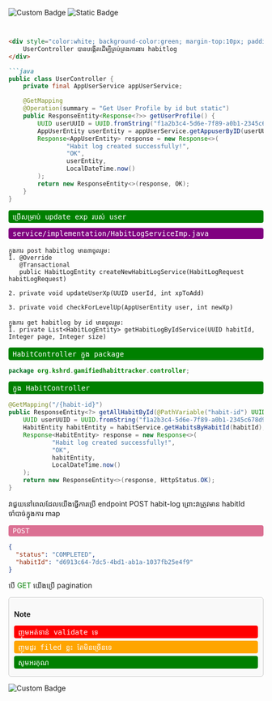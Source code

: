 

![Custom Badge](https://img.shields.io/badge/Status-Active-brightgreen)
![Static Badge](https://img.shields.io/badge/Controller-habitlog-blue)

```markdown


<div style="color:white; background-color:green; margin-top:10px; padding:3px 8px; border-radius:4px; font-family:monospace">
    UserController បានបង្កើតដើម្បីគ្រប់គ្រងការងារ habitlog
</div>

```java
public class UserController {
    private final AppUserService appUserService;

    @GetMapping
    @Operation(summary = "Get User Profile by id but static")
    public ResponseEntity<Response<?>> getUserProfile() {
        UUID userUUID = UUID.fromString("f1a2b3c4-5d6e-7f89-a0b1-2345c678d901");
        AppUserEntity userEntity = appUserService.getAppuserByID(userUUID);
        Response<AppUserEntity> response = new Response<>(
                "Habit log created successfully!",
                "OK",
                userEntity,
                LocalDateTime.now()
        );
        return new ResponseEntity<>(response, OK);
    }
}
```

<div style="color:white; background-color:green; padding:3px 8px; border-radius:4px; font-family:monospace">
    ប្រើសម្រាប់ update exp របស់ user
</div>

<div style="color:white; background-color:purple; margin:10px 0; padding:3px 8px; border-radius:4px; font-family:monospace">
    service/implementation/HabitLogServiceImp.java
</div>

```
ក្នុងការ post habitlog មាន៣ចូលរួម:
1. @Override
   @Transactional
   public HabitLogEntity createNewHabitLogService(HabitLogRequest habitLogRequest)
   
2. private void updateUserXp(UUID userId, int xpToAdd)
   
3. private void checkForLevelUp(AppUserEntity user, int newXp)
     
ក្នុងការ get habitlog by id មានចូលរួម:
1. private List<HabitLogEntity> getHabitLogByIdService(UUID habitId, Integer page, Integer size)
```

<div style="color:white; background-color:green; padding:3px 8px; border-radius:4px; font-family:monospace">
    HabitController ក្នុង package
</div>

```java
package org.kshrd.gamifiedhabittracker.controller;
```

<div style="color:white; background-color:green; padding:3px 8px; border-radius:4px; font-family:monospace">
    ក្នុង HabitController
</div>

```java
@GetMapping("/{habit-id}")
public ResponseEntity<?> getAllHabitById(@PathVariable("habit-id") UUID habitId) {
    UUID userUUID = UUID.fromString("f1a2b3c4-5d6e-7f89-a0b1-2345c678d901");
    HabitEntity habitEntity = habitService.getHabitsByHabitId(habitId);
    Response<HabitEntity> response = new Response<>(
            "Habit log created successfully!",
            "OK",
            habitEntity,
            LocalDateTime.now()
    );
    return new ResponseEntity<>(response, HttpStatus.OK);
}
```

វាជួយនៅពេលដែលយើងធ្វើការប្រើ endpoint POST habit-log ព្រោះវាត្រូវមាន habitId ចាំបាច់ក្នុងការ map

<div style="color:white; background-color:palevioletred; padding:3px 8px; border-radius:4px; font-family:monospace">
    POST
</div>

```json
{
  "status": "COMPLETED",
  "habitId": "d6913c64-7dc5-4bd1-ab1a-1037fb25e4f9"
}
```

បើ <span style="color:green">GET</span> យើងប្រើ pagination

<div style="border:1px solid #ccc; padding:10px; border-radius:5px; background-color:#f9f9f9">
  <p style="font-weight:bold">Note</p>

  <div style="color:white; background-color:red; padding:3px 8px; border-radius:4px; font-family:monospace; margin:5px 0">
    ញុមអត់ទាន់ validate ទេ
  </div>

  <div style="color:white; background-color:orange; padding:3px 8px; border-radius:4px; font-family:monospace; margin:5px 0">
    ញុមដូរ filed ខ្លះ តែមិនច្រើនទេ
  </div>

  <div style="color:white; background-color:green; padding:3px 8px; border-radius:4px; font-family:monospace; margin:5px 0">
    សូមអរគុណ
  </div>
</div>

![Custom Badge](http://34.87.39.167:9085/api/v1/files/preview-file/f407c063-9d51-4b4e-a44d-a9848416c23e.png)
```

